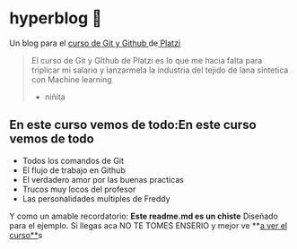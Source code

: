# hyperblog 💚
Un blog para el [curso de Git y Github ](http://https://platzi.com/cursos/git-github/ "curso de Git y Github ")de[ Platzi](http://https://platzi.com/ " Platzi")
> El curso de Git y GIthub de Platzi es lo que me hacia falta para triplicar mi salario y lanzarmela la industria del tejido de lana sintetica con Machine learning
> - niñita 

## En este curso vemos de todo:En este curso vemos de todo
* Todos los comandos de Git 
* El flujo de trabajo en Github
* El verdadero amor por las buenas practicas 
* Trucos muy locos del profesor 
* Las personalidades multiples de Freddy

Y como un amable recordatorio: **Este readme.md es un chiste** Diseñado
para el ejemplo. Si llegas aca NO TE TOMES ENSERIO y mejor ve **[a ver el curso**](http://https://platzi.com/cursos/git-github/ "a ver elcurso")s